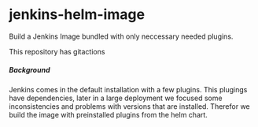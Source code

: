 # jenkins-helm-image

Build a Jenkins Image bundled with only neccessary needed plugins.

This repository has gitactions


##### Background
Jenkins comes in the default installation with a few plugins. This plugings have dependencies, later in a large deployment we focused some inconsistencies and problems with versions that are installed. Therefor we build the image with preinstalled plugins from the helm chart. 
